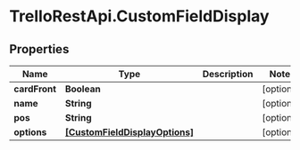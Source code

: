 # TrelloRestApi.CustomFieldDisplay

## Properties

Name | Type | Description | Notes
------------ | ------------- | ------------- | -------------
**cardFront** | **Boolean** |  | [optional] 
**name** | **String** |  | [optional] 
**pos** | **String** |  | [optional] 
**options** | [**[CustomFieldDisplayOptions]**](CustomFieldDisplayOptions.md) |  | [optional] 


